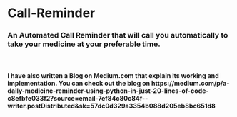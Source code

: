 <h1> Call-Reminder</h1>
<h3>
  An Automated Call Reminder that will call you automatically to take your medicine at your preferable time.
 </h3>
 <br>
 <h4>
  I have also written a Blog on Medium.com that explain its working and implementation.
  You can check out the blog on https://medium.com/p/a-daily-medicine-reminder-using-python-in-just-20-lines-of-code-c8efbfe033f2?source=email-7ef84c80c84f--writer.postDistributed&sk=57dc0d329a3354b088d205eb8bc651d8
 </h4>





